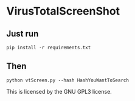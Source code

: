 # VirusTotalScreenShot

## Just run 

``` 
pip install -r requirements.txt

```
## Then

```
python vtScreen.py --hash HashYouWantToSearch
```

This is licensed by the GNU GPL3 license.
